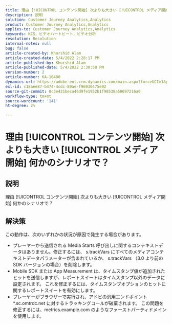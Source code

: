 ```yaml
---
title: 理由 [!UICONTROL コンテンツ開始] 次よりも大きい [!UICONTROL メディア開始] 何かのシナリオで？
description: 説明
solution: Customer Journey Analytics,Analytics
product: Customer Journey Analytics,Analytics
applies-to: Customer Journey Analytics,Analytics
keywords: KCS，ビデオハートビート，ビデオ分析
resolution: Resolution
internal-notes: null
bug: false
article-created-by: Khurshid Alam
article-created-date: 5/4/2022 2:28:17 PM
article-published-by: Khurshid Alam
article-published-date: 5/4/2022 2:30:58 PM
version-number: 2
article-number: KA-16480
dynamics-url: https://adobe-ent.crm.dynamics.com/main.aspx?forceUCI=1&pagetype=entityrecord&etn=knowledgearticle&id=4ec0dc6b-b6cb-ec11-a7b5-6045bd00dbbc
exl-id: c18aee87-b474-4cdc-89ae-f96930475e92
source-git-commit: 0c3e421beca46d9fe1952b1f98538a50697216a0
workflow-type: tm+mt
source-wordcount: '141'
ht-degree: 2%

---
```


# 理由 [!UICONTROL コンテンツ開始] 次よりも大きい [!UICONTROL メディア開始] 何かのシナリオで？

## 説明


理由 [!UICONTROL コンテンツ開始] 次よりも大きい [!UICONTROL メディア開始] 何かのシナリオで？


## 解決策


この動作は、次のいずれかの状況が原因で発生する場合があります。

- プレーヤーから送信される Media Starts 呼び出しに関するコンテキストデータはありません。修正するには、 s.trackVars にすべてのメディアコンテキストデータパラメーターが含まれているか、 s.trackVars （3.0 より前の SDK バージョンの場合）を削除します。
- Mobile SDK または App Measurement は、タイムスタンプ値が追加されたヒットを送信しますが、レポートスイートはタイムスタンプ以外のデータに設定されます。 これを修正するには、タイムスタンプオプションのヒットに関するレポートスイートを有効にします。
- プレーヤーがブラウザーで実行され、アドビの汎用エンドポイント\*.sc.omtrdc.net に対するトラッキングコールが破棄されます。 この問題を修正するには、metrics.example.com のようなファーストパーティドメインを使用します。
